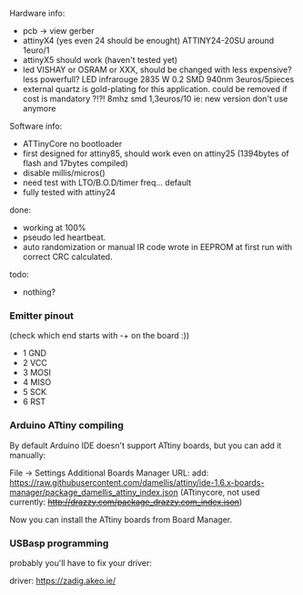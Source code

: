 Hardware info:
- pcb -> view gerber
- attinyX4 (yes even 24 should be enought)
        ATTINY24-20SU around 1euro/1
- attinyX5 should work (haven't tested yet)
- led VISHAY or OSRAM or XXX, should be changed with less expensive? less powerfull?
        LED infrarouge 2835 W 0.2 SMD 940nm 3euros/5pieces
- external quartz is gold-plating for this application. could be removed if cost is mandatory ?!?!
        8mhz smd 1,3euros/10
        ie: new version don't use anymore


Software info:
- ATTinyCore no bootloader
- first designed for attiny85, should work even on attiny25 (1394bytes of flash and 17bytes compiled)
- disable millis/micros()
- need test with LTO/B.O.D/timer freq... default
- fully tested with attiny24


done:
- working at 100%
- pseudo led heartbeat.
- auto randomization or manual IR code wrote in EEPROM at first run with correct CRC calculated.

todo:
- nothing?

### Emitter pinout
(check which end starts with -+ on the board :))

* 1 GND
* 2 VCC
* 3 MOSI
* 4 MISO
* 5 SCK
* 6 RST

### Arduino ATtiny compiling

By default Arduino IDE doesn't support ATtiny boards, but you can add it manually:

File -> Settings
Additional Boards Manager URL:
add:
https://raw.githubusercontent.com/damellis/attiny/ide-1.6.x-boards-manager/package_damellis_attiny_index.json
(ATtinycore, not used currently: ~~http://drazzy.com/package_drazzy.com_index.json~~)

Now you can install the ATtiny boards from Board Manager.

### USBasp programming
probably you'll have to fix your driver:

driver: https://zadig.akeo.ie/
